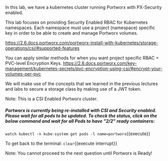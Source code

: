In this lab, we have a kubernetes cluster running Portworx with PX-Security enabled. 

This lab focuses on providing Security Enabled RBAC for Kubernetes namespaces. Each namespace must use a project (namespace) specific key in order to be able to create and manage Portworx volumes.

https://2.6.docs.portworx.com/portworx-install-with-kubernetes/storage-operations/csi/#supported-features

You can apply similar methods for when you want project specific RBAC + PVC-level Encryption Keys.
https://2.6.docs.portworx.com/key-management/kubernetes-secrets/pvc-encryption-using-csi/#encrypt-your-volumes-per-pvc  

We will make use of the concepts that we learned in the previous lectures and labs to secure a storage class by making use of a JWT token.

Note: This is a CSI Enabled Portworx cluster.
</br>
##### Portworx is currently being re-installed with CSI and Security enabled. Please wait for all pods to be updated. To check the status, click on the below command and wait for all Pods to have "2/2" ready containers:

`watch kubectl -n kube-system get pods -l name=portworx`{{execute}}


To get back to the terminal:
```clear```{{execute interrupt}}

Note: You cannot proceed to the next question until Portworx is Ready!
